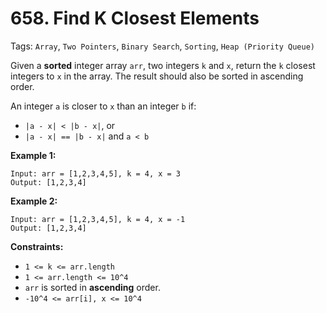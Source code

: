 # 658. Find K Closest Elements

Tags: `Array`, `Two Pointers`, `Binary Search`, `Sorting`, `Heap (Priority Queue)`

Given a **sorted** integer array `arr`, two integers `k` and `x`, return the `k` closest integers to `x` in the array. The result should also be sorted in ascending order.

An integer `a` is closer to `x` than an integer `b` if:

*   `|a - x| < |b - x|`, or
*   `|a - x| == |b - x|` and `a < b`

**Example 1:**

```
Input: arr = [1,2,3,4,5], k = 4, x = 3
Output: [1,2,3,4]
```

**Example 2:**

```
Input: arr = [1,2,3,4,5], k = 4, x = -1
Output: [1,2,3,4]
```

**Constraints:**

*   `1 <= k <= arr.length`
*   `1 <= arr.length <= 10^4`
*   `arr` is sorted in **ascending** order.
*   `-10^4 <= arr[i], x <= 10^4`